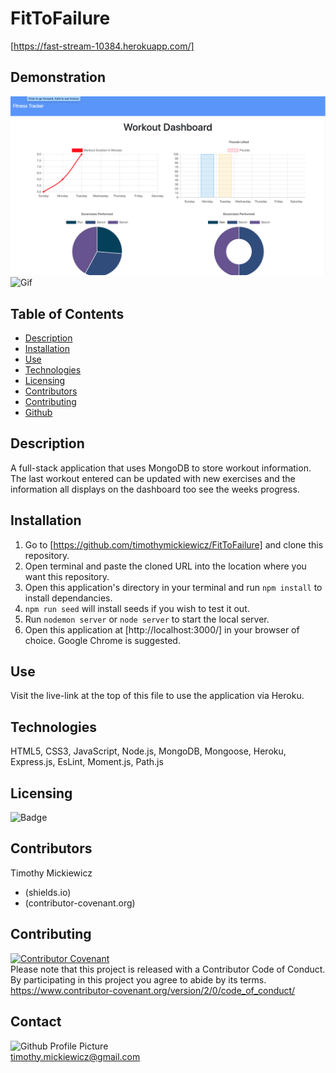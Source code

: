 # FitToFailure
[https://fast-stream-10384.herokuapp.com/]

## Demonstration
![Img](public/images/fitToFailure.png)
![Gif](public/images/fitToFailure.gif)

## Table of Contents
* [Description](#description)
* [Installation](#installation)
* [Use](#use)
* [Technologies](#technologies)
* [Licensing](#licensing)
* [Contributors](#contributors)
* [Contributing](#contributing)
* [Github](#github) 

## Description
A full-stack application that uses MongoDB to store workout information. The last workout entered can be updated with new exercises and the information all displays on the dashboard too see the weeks progress. 
 
## Installation
1. Go to [https://github.com/timothymickiewicz/FitToFailure] and clone this repository.
2. Open terminal and paste the cloned URL into the location where you want this repository.
3. Open this application's directory in your terminal and run `npm install` to install dependancies.
4. `npm run seed` will install seeds if you wish to test it out.
5. Run `nodemon server` or `node server` to start the local server.
6. Open this application at [http://localhost:3000/] in your browser of choice. Google Chrome is suggested.

## Use
Visit the live-link at the top of this file to use the application via Heroku.
 
## Technologies
HTML5, CSS3, JavaScript, Node.js, MongoDB, Mongoose, Heroku, Express.js, EsLint, Moment.js, Path.js

## Licensing
![Badge](https://img.shields.io/static/v1?label=License&message=MIT&color=<COLOR>?style=plastic)
 
## Contributors
Timothy Mickiewicz
* (shields.io) 
* (contributor-covenant.org)
 
## Contributing
[![Contributor Covenant](https://img.shields.io/badge/Contributor%20Covenant-v2.0%20adopted-ff69b4.svg)](code_of_conduct.md)</br>
Please note that this project is released with a Contributor Code of Conduct. By participating in this project you agree to abide by its terms.</br>
https://www.contributor-covenant.org/version/2/0/code_of_conduct/
 
## Contact
![Github Profile Picture](https://avatars3.githubusercontent.com/u/58575568?v=4)</br>
timothy.mickiewicz@gmail.com